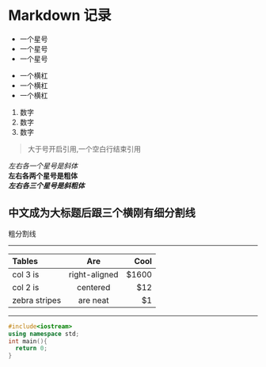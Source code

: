 # Markdown 记录

* 一个星号 
* 一个星号
* 一个星号

- 一个横杠
- 一个横杠
- 一个横杠
1. 数字
2. 数字
3. 数字 
> 大于号开启引用,一个空白行结束引用  

*左右各一个星号是斜体*  
**左右各两个星号是粗体**  
***左右各三个星号是斜粗体***

中文成为大标题后跟三个横刚有细分割线
---

粗分割线  
*** 


| Tables        | Are           | Cool  |
|:------------- |:-------------:| -----:|
| col 3 is      | right-aligned | $1600 |
| col 2 is      | centered      |   $12 |
| zebra stripes | are neat      |    $1 |

---


```cpp  
#include<iostream>  
using namespace std;  
int main(){  
  return 0;  
}  
```

